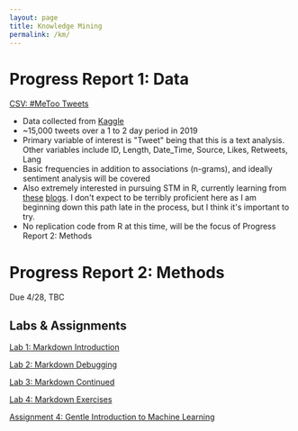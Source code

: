 ```yaml
---
layout: page
title: Knowledge Mining
permalink: /km/
---
```


# Progress Report 1: Data

[CSV: #MeToo Tweets](knowledgemining/MeToo_tweets.csv)

- Data collected from [Kaggle](https://www.kaggle.com/mohamadalhasan/metoo-tweets-dataset)
- ~15,000 tweets over a 1 to 2 day period in 2019
- Primary variable of interest is "Tweet" being that this is a text analysis. Other variables include ID, Length, Date_Time, Source, Likes, Retweets, Lang
- Basic frequencies in addition to associations (n-grams), and ideally sentiment analysis will be covered
- Also extremely interested in pursuing STM in R, currently learning from [these](https://juliasilge.com/blog/sherlock-holmes-stm/) [blogs](https://juliasilge.com/blog/evaluating-stm/). I don't expect to be terribly proficient here as I am beginning down this path late in the process, but I think it's important to try. 
- No replication code from R at this time, will be the focus of Progress Report 2: Methods

# Progress Report 2: Methods

Due 4/28, TBC

## Labs & Assignments

[Lab 1: Markdown Introduction](knowledgemining/Lab01.html)

[Lab 2: Markdown Debugging](knowledgemining/Lab02.html)

[Lab 3: Markdown Continued](knowledgemining/Lab03.html)

[Lab 4: Markdown Exercises](knowledgemining/Lab04.html)

[Assignment 4: Gentle Introduction to Machine Learning](knowledgemining/Assignment04.html)

